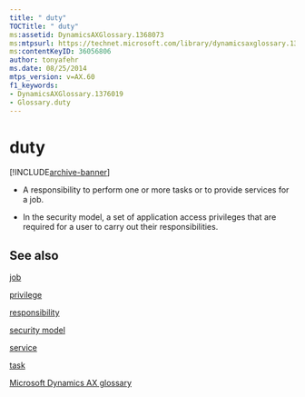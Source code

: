 ```yaml
---
title: " duty"
TOCTitle: " duty"
ms:assetid: DynamicsAXGlossary.1368073
ms:mtpsurl: https://technet.microsoft.com/library/dynamicsaxglossary.1368073(v=AX.60)
ms:contentKeyID: 36056806
author: tonyafehr
ms.date: 08/25/2014
mtps_version: v=AX.60
f1_keywords:
- DynamicsAXGlossary.1376019
- Glossary.duty
---
```


# duty


[!INCLUDE[archive-banner](includes/archive-banner.md)]

  - A responsibility to perform one or more tasks or to provide services for a job.

  - In the security model, a set of application access privileges that are required for a user to carry out their responsibilities.

## See also

[job](job.md)

[privilege](privilege.md)

[responsibility](responsibility.md)

[security model](security-model.md)

[service](service.md)

[task](task.md)

[Microsoft Dynamics AX glossary](glossary/microsoft-dynamics-ax-glossary.md)

  


